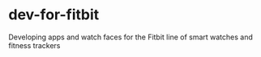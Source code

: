 # dev-for-fitbit
Developing apps and watch faces for the Fitbit line of smart watches and fitness trackers
